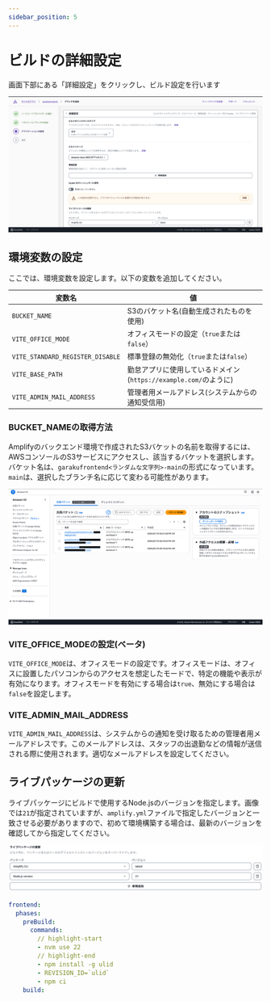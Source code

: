 ```yaml
---
sidebar_position: 5
---
```


#  ビルドの詳細設定

画面下部にある「詳細設定」をクリックし、ビルド設定を行います

![alt text](img/005.png)

## 環境変数の設定

ここでは、環境変数を設定します。以下の変数を追加してください。

| 変数名 | 値 |
| --- | --- |
| `BUCKET_NAME` | S3のバケット名(自動生成されたものを使用) |
| `VITE_OFFICE_MODE` | オフィスモードの設定（`true`または`false`） |
| `VITE_STANDARD_REGISTER_DISABLE` | 標準登録の無効化（`true`または`false`） |
| `VITE_BASE_PATH` | 勤怠アプリに使用しているドメイン(`https://example.com/`のように) |
| `VITE_ADMIN_MAIL_ADDRESS` | 管理者用メールアドレス(システムからの通知受信用) |

### BUCKET_NAMEの取得方法

Amplifyのバックエンド環境で作成されたS3バケットの名前を取得するには、AWSコンソールのS3サービスにアクセスし、該当するバケットを選択します。バケット名は、`garakufrontend<ランダムな文字列>-main`の形式になっています。`main`は、選択したブランチ名に応じて変わる可能性があります。

![alt text](img/006.png)

### VITE_OFFICE_MODEの設定(ベータ)

`VITE_OFFICE_MODE`は、オフィスモードの設定です。オフィスモードは、オフィスに設置したパソコンからのアクセスを想定したモードで、特定の機能や表示が有効になります。オフィスモードを有効にする場合は`true`、無効にする場合は`false`を設定します。

### VITE_ADMIN_MAIL_ADDRESS

`VITE_ADMIN_MAIL_ADDRESS`は、システムからの通知を受け取るための管理者用メールアドレスです。このメールアドレスは、スタッフの出退勤などの情報が送信される際に使用されます。適切なメールアドレスを設定してください。

## ライブパッケージの更新

ライブパッケージにビルドで使用するNode.jsのバージョンを指定します。画像では`21`が指定されていますが、`amplify.yml`ファイルで指定したバージョンと一致させる必要がありますので、初めて環境構築する場合は、最新のバージョンを確認してから指定してください。

![alt text](img/007.png)

```yaml title="./amplify.yml"
frontend:
  phases:
    preBuild:
      commands:
        // highlight-start
        - nvm use 22
        // highlight-end
        - npm install -g ulid
        - REVISION_ID=`ulid`
        - npm ci
    build:
```
